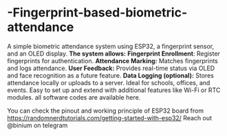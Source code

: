 # -Fingerprint-based-biometric-attendance
A simple biometric attendance system using ESP32, a fingerprint sensor, and an OLED display. 
**The system allows:**
**Fingerprint Enrollment**: Register fingerprints for authentication.
**Attendance Marking:** Matches fingerprints and logs attendance.
**User Feedback:** Provides real-time status via OLED and face recognition as a future feature.
**Data Logging (optional):** Stores attendance locally or uploads to a server.
Ideal for schools, offices, and events. Easy to set up and extend with additional features like Wi-Fi or RTC modules.
all software codes are available here.

You can check the pinout and working principle of ESP32 board from 
https://randomnerdtutorials.com/getting-started-with-esp32/
Reach out @binium on telegram
